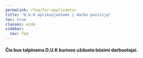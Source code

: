 ```yaml
---
permalink: /faq/for-applicants/
title: "D.U.K aplikuojantėms į darbo poziciją"
toc: true
classes: wide
sidebar:
  nav: faq
---
```


#### Čia bus talpinama D.U.K kuriuos užduota būsimi darbuotojai.